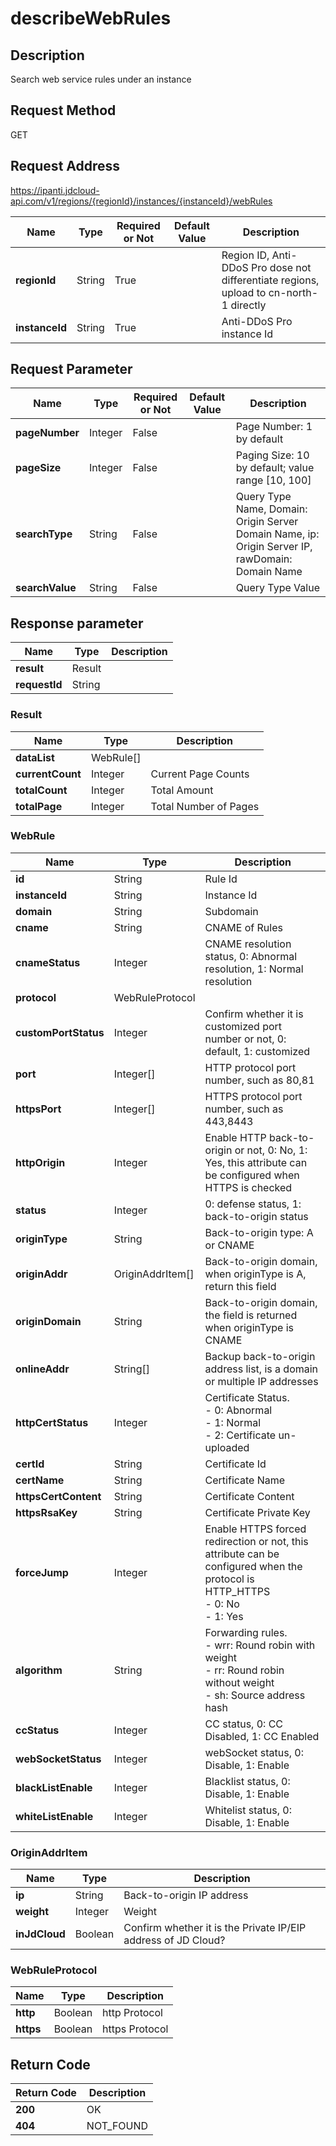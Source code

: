 # describeWebRules


## Description
Search web service rules under an instance

## Request Method
GET

## Request Address
https://ipanti.jdcloud-api.com/v1/regions/{regionId}/instances/{instanceId}/webRules

|Name|Type|Required or Not|Default Value|Description|
|---|---|---|---|---|
|**regionId**|String|True| |Region ID, Anti-DDoS Pro dose not differentiate regions, upload to cn-north-1 directly|
|**instanceId**|String|True| |Anti-DDoS Pro instance Id|

## Request Parameter
|Name|Type|Required or Not|Default Value|Description|
|---|---|---|---|---|
|**pageNumber**|Integer|False| |Page Number: 1 by default|
|**pageSize**|Integer|False| |Paging Size: 10 by default; value range [10, 100]|
|**searchType**|String|False| |Query Type Name, Domain: Origin Server Domain Name, ip: Origin Server IP, rawDomain: Domain Name|
|**searchValue**|String|False| |Query Type Value|


## Response parameter
|Name|Type|Description|
|---|---|---|
|**result**|Result| |
|**requestId**|String| |

### Result
|Name|Type|Description|
|---|---|---|
|**dataList**|WebRule[]| |
|**currentCount**|Integer|Current Page Counts|
|**totalCount**|Integer|Total Amount|
|**totalPage**|Integer|Total Number of Pages|
### WebRule
|Name|Type|Description|
|---|---|---|
|**id**|String|Rule Id|
|**instanceId**|String|Instance Id|
|**domain**|String|Subdomain|
|**cname**|String|CNAME of Rules|
|**cnameStatus**|Integer|CNAME resolution status, 0: Abnormal resolution, 1: Normal resolution|
|**protocol**|WebRuleProtocol| |
|**customPortStatus**|Integer|Confirm whether it is customized port number or not, 0: default, 1: customized|
|**port**|Integer[]|HTTP protocol port number, such as 80,81|
|**httpsPort**|Integer[]|HTTPS protocol port number, such as 443,8443|
|**httpOrigin**|Integer|Enable HTTP back-to-origin or not, 0: No, 1: Yes, this attribute can be configured when HTTPS is checked|
|**status**|Integer|0: defense status, 1: back-to-origin status|
|**originType**|String|Back-to-origin type: A or CNAME|
|**originAddr**|OriginAddrItem[]|Back-to-origin domain, when originType is A, return this field|
|**originDomain**|String|Back-to-origin domain, the field is returned when originType is CNAME|
|**onlineAddr**|String[]|Backup back-to-origin address list, is a domain or multiple IP addresses|
|**httpCertStatus**|Integer|Certificate Status. <br>- 0: Abnormal<br>- 1: Normal<br>- 2: Certificate un-uploaded|
|**certId**|String|Certificate Id|
|**certName**|String|Certificate Name|
|**httpsCertContent**|String|Certificate Content|
|**httpsRsaKey**|String|Certificate Private Key|
|**forceJump**|Integer|Enable HTTPS forced redirection or not, this attribute can be configured when the protocol is HTTP_HTTPS<br>- 0: No<br>- 1: Yes|
|**algorithm**|String|Forwarding rules. <br>- wrr: Round robin with weight<br>- rr:  Round robin without weight<br>- sh:  Source address hash|
|**ccStatus**|Integer|CC status, 0: CC Disabled, 1: CC Enabled|
|**webSocketStatus**|Integer|webSocket status, 0: Disable, 1: Enable|
|**blackListEnable**|Integer|Blacklist status, 0: Disable, 1: Enable|
|**whiteListEnable**|Integer|Whitelist status, 0: Disable, 1: Enable|
### OriginAddrItem
|Name|Type|Description|
|---|---|---|
|**ip**|String|Back-to-origin IP address|
|**weight**|Integer|Weight|
|**inJdCloud**|Boolean|Confirm whether it is the Private IP/EIP address of JD Cloud?|
### WebRuleProtocol
|Name|Type|Description|
|---|---|---|
|**http**|Boolean|http Protocol|
|**https**|Boolean|https Protocol|

## Return Code
|Return Code|Description|
|---|---|
|**200**|OK|
|**404**|NOT_FOUND|
